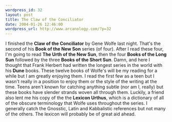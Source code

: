 ```yaml
--- 
wordpress_id: 32
layout: post
title: The Claw of the Conciliator
date: 2004-01-26 12:46:00
wordpress_url: http://www.arcanology.com/?p=32
---
```

I finished the <strong>Claw of the Conciliator</strong> by Gene Wolfe last night. That's the second of his <strong>Book of the New Son</strong> series (of four). After I read these four, I'm going to read <strong>The Urth of the New Sun</strong>, then the four <strong>Books of the Long Sun</strong> followed by the three <strong>Books of the Short Sun</strong>. Damn, and here I thought that Frank Herbert had written the longest series in the world with his <strong>Dune</strong> books. These twelve books of Wolfe's will be my reading for a while but I am greatly enjoying them. I read the first few as a teen but I wasn't really in a position to enjoy them or the style of the writing at the time. Teens aren't known for catching anything subtle (nor am I, really) but these books have slender strands woven all through them. Luckily, a friend also lent me his copy of the the <strong>Lexicon Urthus</strong>, which is a dictionary of all of the obscure terminology that Wolfe uses throughout the series. I generally catch the Gnosstic, Latin and Kabbalistic references but not many of the others. The lexicon will probably be of great aid ahead.